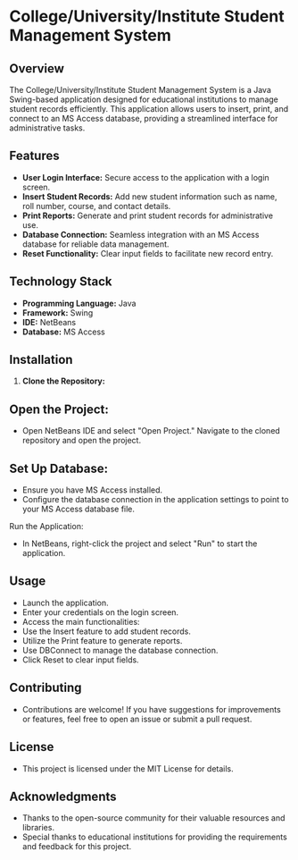 # College/University/Institute Student Management System

## Overview

The College/University/Institute Student Management System is a Java Swing-based application designed for educational institutions to manage student records efficiently. This application allows users to insert, print, and connect to an MS Access database, providing a streamlined interface for administrative tasks.

## Features

- **User Login Interface:** Secure access to the application with a login screen.
- **Insert Student Records:** Add new student information such as name, roll number, course, and contact details.
- **Print Reports:** Generate and print student records for administrative use.
- **Database Connection:** Seamless integration with an MS Access database for reliable data management.
- **Reset Functionality:** Clear input fields to facilitate new record entry.

## Technology Stack

- **Programming Language:** Java
- **Framework:** Swing
- **IDE:** NetBeans
- **Database:** MS Access

## Installation

1. **Clone the Repository:**
 
## Open the Project:

- Open NetBeans IDE and select "Open Project."
Navigate to the cloned repository and open the project.

## Set Up Database:

- Ensure you have MS Access installed.
- Configure the database connection in the application settings to point to your MS Access database file.

Run the Application:

- In NetBeans, right-click the project and select "Run" to start the application.

## Usage

- Launch the application.
- Enter your credentials on the login screen.
- Access the main functionalities:
- Use the Insert feature to add student records.
- Utilize the Print feature to generate reports.
- Use DBConnect to manage the database connection.
- Click Reset to clear input fields.

## Contributing
- Contributions are welcome! If you have suggestions for improvements or features, feel free to open an issue or submit a pull request.

##  License
- This project is licensed under the MIT License for details.

## Acknowledgments
- Thanks to the open-source community for their valuable resources and libraries.
- Special thanks to educational institutions for providing the requirements and feedback for this project.

